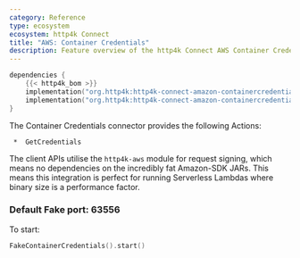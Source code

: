 ```yaml
---
category: Reference
type: ecosystem
ecosystem: http4k Connect
title: "AWS: Container Credentials"
description: Feature overview of the http4k Connect AWS Container Credentials modules
---
```


```kotlin
dependencies {
    {{< http4k_bom >}}
    implementation("org.http4k:http4k-connect-amazon-containercredentials")
    implementation("org.http4k:http4k-connect-amazon-containercredentials-fake")
}
```


The Container Credentials connector provides the following Actions:

     *  GetCredentials

The client APIs utilise the `http4k-aws` module for request signing, which means no dependencies on the incredibly fat
Amazon-SDK JARs. This means this integration is perfect for running Serverless Lambdas where binary size is a
performance factor.

### Default Fake port: 63556

To start:

```kotlin
FakeContainerCredentials().start()
```
